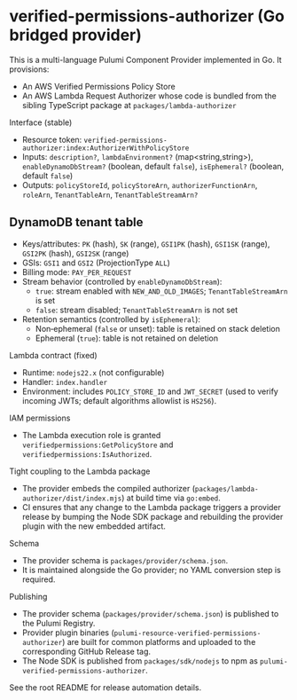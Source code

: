 # verified-permissions-authorizer (Go bridged provider)

This is a multi-language Pulumi Component Provider implemented in Go. It provisions:

- An AWS Verified Permissions Policy Store
- An AWS Lambda Request Authorizer whose code is bundled from the sibling TypeScript package at `packages/lambda-authorizer`

Interface (stable)
- Resource token: `verified-permissions-authorizer:index:AuthorizerWithPolicyStore`
- Inputs: `description?`, `lambdaEnvironment?` (map<string,string>), `enableDynamoDbStream?` (boolean, default `false`), `isEphemeral?` (boolean, default `false`)
- Outputs: `policyStoreId`, `policyStoreArn`, `authorizerFunctionArn`, `roleArn`, `TenantTableArn`, `TenantTableStreamArn?`

## DynamoDB tenant table
- Keys/attributes: `PK` (hash), `SK` (range), `GSI1PK` (hash), `GSI1SK` (range), `GSI2PK` (hash), `GSI2SK` (range)
- GSIs: `GSI1` and `GSI2` (ProjectionType `ALL`)
- Billing mode: `PAY_PER_REQUEST`
- Stream behavior (controlled by `enableDynamoDbStream`):
  - `true`: stream enabled with `NEW_AND_OLD_IMAGES`; `TenantTableStreamArn` is set
  - `false`: stream disabled; `TenantTableStreamArn` is not set
- Retention semantics (controlled by `isEphemeral`):
  - Non‑ephemeral (`false` or unset): table is retained on stack deletion
  - Ephemeral (`true`): table is not retained on deletion

Lambda contract (fixed)
- Runtime: `nodejs22.x` (not configurable)
- Handler: `index.handler`
- Environment: includes `POLICY_STORE_ID` and `JWT_SECRET` (used to verify incoming JWTs; default algorithms allowlist is `HS256`).

IAM permissions
- The Lambda execution role is granted `verifiedpermissions:GetPolicyStore` and `verifiedpermissions:IsAuthorized`.

Tight coupling to the Lambda package
- The provider embeds the compiled authorizer (`packages/lambda-authorizer/dist/index.mjs`) at build time via `go:embed`.
- CI ensures that any change to the Lambda package triggers a provider release by bumping the Node SDK package and rebuilding the provider plugin with the new embedded artifact.

Schema
- The provider schema is `packages/provider/schema.json`.
- It is maintained alongside the Go provider; no YAML conversion step is required.

Publishing
- The provider schema (`packages/provider/schema.json`) is published to the Pulumi Registry.
- Provider plugin binaries (`pulumi-resource-verified-permissions-authorizer`) are built for common platforms and uploaded to the corresponding GitHub Release tag.
- The Node SDK is published from `packages/sdk/nodejs` to npm as `pulumi-verified-permissions-authorizer`.

See the root README for release automation details.
